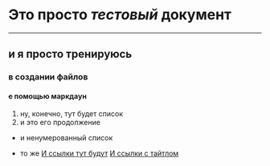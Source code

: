 # Это просто *тестовый* документ
---
## и я просто тренируюсь <br>
### в создании **файлов** 
#### ~~с~~ помощью маркдаун
1. ну, конечно, тут будет список
2. и это его продолжение
* и ненумерованный список 
- то же
[И ссылки тут будут](https://www.google.com)
[И ссылки с тайтлом](https://www.google.com "Сайт Google")
